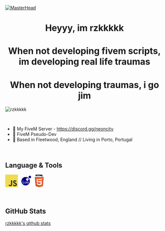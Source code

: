 [![MasterHead](https://developers.giphy.com/branch/master/static/api-512d36c09662682717108a38bbb5c57d.gif)](https://google.com/)


<h1 align="center">Heyyy, im rzkkkkk</h1>
<h1 align="center">When not developing fivem scripts, im developing real life traumas</h1>
<h1 align="center">When not developing traumas, i go jim</h1>
<p align="left"> <img src="https://komarev.com/ghpvc/?username=rzkkkkk&label=Profile%20views&color=0e75b6&style=flat" alt="rzkkkkk" /> </p>

<br>

- 🌴 My FiveM Server - https://discord.gg/neoncity
- 🧰 FiveM Pseudo-Dev
- 📍 Based in Fleetwood, England // Living in Porto, Portugal


<br>

<h2> Language & Tools </h2>

<code><img height="40" width="40" src="https://raw.githubusercontent.com/github/explore/80688e429a7d4ef2fca1e82350fe8e3517d3494d/topics/javascript/javascript.png"></code>
<code><img height="40" width="40" src="https://raw.githubusercontent.com/github/explore/80688e429a7d4ef2fca1e82350fe8e3517d3494d/topics/lua/lua.png"></code>
<code><img height="40" width="40" src="https://raw.githubusercontent.com/github/explore/80688e429a7d4ef2fca1e82350fe8e3517d3494d/topics/html/html.png"></code>

<br>

<h2> GitHub Stats </h2>

[rzkkkkk's github stats](https://github-readme-stats.vercel.app/api?username=rzkkkkk&show_icons=true&theme=tokyonight)